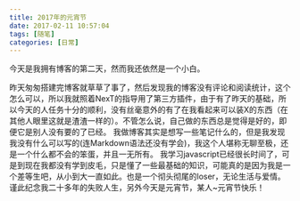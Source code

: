 ```yaml
---
title: 2017年的元宵节
date: 2017-02-11 10:57:04
tags: [随笔]
categories: [日常]
---
```

今天是我拥有博客的第二天，然而我还依然是一个小白。
<!-- more -->
昨天匆匆搭建完博客就草草了事了，然后发现我的博客没有评论和阅读统计，这个怎么可以，所以我就照着NexT的指导用了第三方插件，由于有了昨天的基础，所以今天的人任务十分的顺利，没有丝毫意外的有了在我看起来可以装X的东西（在其他人眼里这就是渣渣一样的）。不管怎么说，自己做的东西总是觉得是好的，即便它是别人没有要的了已经。
我做博客其实是想写一些笔记什么的，但是我发现我没有什么可以写的(连Markdown语法还没有学会)，我这个人堪称无聊至极，还是一个什么都不会的笨蛋，并且一无所有。
我学习javascript已经很长时间了，可是到现在我都没有学到皮毛，只是懂了一些最基础的知识，可能真的是因为我是一个差等生吧，从小到大一直如此。也是一个彻头彻尾的loser，无论生活与爱情。
谨此纪念我二十多年的失败人生，另外今天是元宵节，某人~元宵节快乐！